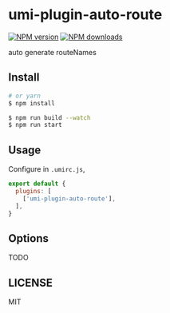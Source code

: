 # umi-plugin-auto-route

[![NPM version](https://img.shields.io/npm/v/umi-plugin-auto-route.svg?style=flat)](https://npmjs.org/package/umi-plugin-auto-route)
[![NPM downloads](http://img.shields.io/npm/dm/umi-plugin-auto-route.svg?style=flat)](https://npmjs.org/package/umi-plugin-auto-route)

auto generate routeNames

## Install

```bash
# or yarn
$ npm install
```

```bash
$ npm run build --watch
$ npm run start
```

## Usage

Configure in `.umirc.js`,

```js
export default {
  plugins: [
    ['umi-plugin-auto-route'],
  ],
}
```

## Options

TODO

## LICENSE

MIT
